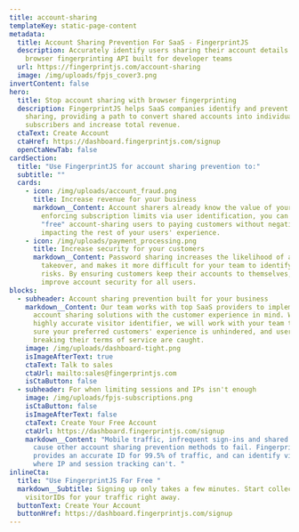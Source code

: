 ```yaml
---
title: account-sharing
templateKey: static-page-content
metadata:
  title: Account Sharing Prevention For SaaS - FingerprintJS
  description: Accurately identify users sharing their account details with our
    browser fingerprinting API built for developer teams
  url: https://fingerprintjs.com/account-sharing
  image: /img/uploads/fpjs_cover3.png
invertContent: false
hero:
  title: Stop account sharing with browser fingerprinting
  description: FingerprintJS helps SaaS companies identify and prevent account
    sharing, providing a path to convert shared accounts into individual paid
    subscribers and increase total revenue.
  ctaText: Create Account
  ctaHref: https://dashboard.fingerprintjs.com/signup
  openCtaNewTab: false
cardSection:
  title: "Use FingerprintJS for account sharing prevention to:"
  subtitle: ""
  cards:
    - icon: /img/uploads/account_fraud.png
      title: Increase revenue for your business
      markdown__Content: Account sharers already know the value of your service. By
        enforcing subscription limits via user identification, you can convert
        "free" account-sharing users to paying customers without negatively
        impacting the rest of your users' experience.
    - icon: /img/uploads/payment_processing.png
      title: Increase security for your customers
      markdown__Content: Password sharing increases the likelihood of account
        takeover, and makes it more difficult for your team to identify real
        risks. By ensuring customers keep their accounts to themselves, you can
        improve account security for all users.
blocks:
  - subheader: Account sharing prevention built for your business
    markdown__Content: Our team works with top SaaS providers to implement custom
      account sharing solutions with the customer experience in mind. With our
      highly accurate visitor identifier, we will work with your team to make
      sure your preferred customers' experience is unhindered, and users
      breaking their terms of service are caught.
    image: /img/uploads/dashboard-tight.png
    isImageAfterText: true
    ctaText: Talk to sales
    ctaUrl: mailto:sales@fingerprintjs.com
    isCtaButton: false
  - subheader: For when limiting sessions and IPs isn't enough
    image: /img/uploads/fpjs-subscriptions.png
    isCtaButton: false
    isImageAfterText: false
    ctaText: Create Your Free Account
    ctaUrl: https://dashboard.fingerprintjs.com/signup
    markdown__Content: "Mobile traffic, infrequent sign-ins and shared networks
      cause other account sharing prevention methods to fail. FingerprintJS
      provides an accurate ID for 99.5% of traffic, and can identify visitors
      where IP and session tracking can't. "
inlineCta:
  title: "Use FingerprintJS For Free "
  markdown__Subtitle: Signing up only takes a few minutes. Start collecting
    visitorIDs for your traffic right away.
  buttonText: Create Your Account
  buttonHref: https://dashboard.fingerprintjs.com/signup
---
```

